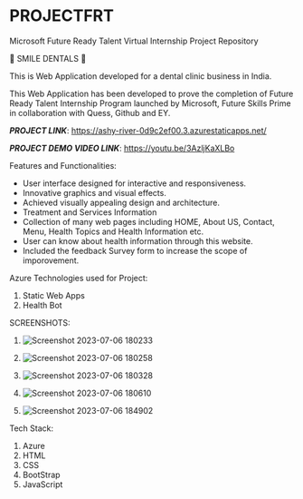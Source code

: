 # PROJECTFRT
Microsoft Future Ready Talent Virtual Internship Project Repository


🦷  SMILE DENTALS  🦷

This is Web Application developed for a dental clinic business in India.

This Web Application has been developed to prove the completion of Future Ready Talent Internship Program launched by Microsoft, Future Skills Prime in collaboration with Quess, Github and EY.

***PROJECT LINK***: https://ashy-river-0d9c2ef00.3.azurestaticapps.net/

***PROJECT DEMO VIDEO LINK***: https://youtu.be/3AzljKaXLBo

Features and Functionalities: 


- User interface designed for interactive and responsiveness.
- Innovative graphics and visual effects.
- Achieved visually appealing design and architecture.
- Treatment and Services Information
-  Collection of many web pages including HOME, About US, Contact, Menu, Health Topics and Health Information etc.
-  User can know about health information through this website.
-  Included the feedback Survey form to increase the scope of imporovement.

Azure Technologies used for Project:
1) Static Web Apps
2) Health Bot

SCREENSHOTS:

1) ![Screenshot 2023-07-06 180233](https://github.com/ironicmani/PROJECTFRT/assets/97545814/5837ae0b-7c5a-40ea-b60a-19798bf91919)
  
2) ![Screenshot 2023-07-06 180258](https://github.com/ironicmani/PROJECTFRT/assets/97545814/04b99dda-e3af-48ba-b935-a8383be0119b)

3) ![Screenshot 2023-07-06 180328](https://github.com/ironicmani/PROJECTFRT/assets/97545814/36accc72-eaa1-42ad-83da-8a47153f6b62)

4) ![Screenshot 2023-07-06 180610](https://github.com/ironicmani/PROJECTFRT/assets/97545814/43879c9f-abde-4bc6-81ed-292973507e0f)

5) ![Screenshot 2023-07-06 184902](https://github.com/ironicmani/PROJECTFRT/assets/97545814/0e24d5b9-28f6-4102-b1b1-47428614405c)


Tech Stack:
1) Azure
2) HTML
3) CSS
4) BootStrap
5) JavaScript

